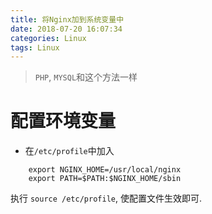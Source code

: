 ```yaml
---
title: 将Nginx加到系统变量中
date: 2018-07-20 16:07:34
categories: Linux
tags: Linux
---
```


> `PHP`, `MYSQL`和这个方法一样

<!-- more -->

# 配置环境变量

- 在`/etc/profile`中加入

```
    export NGINX_HOME=/usr/local/nginx
    export PATH=$PATH:$NGINX_HOME/sbin
```

执行 `source /etc/profile`, 使配置文件生效即可.